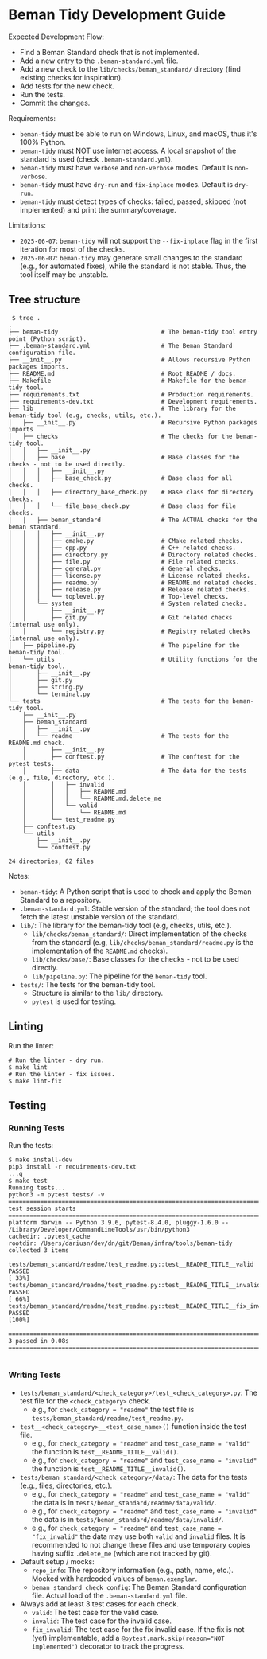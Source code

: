 # Beman Tidy Development Guide

Expected Development Flow:

* Find a Beman Standard check that is not implemented.
* Add a new entry to the `.beman-standard.yml` file.
* Add a new check to the `lib/checks/beman_standard/` directory (find existing checks for inspiration).
* Add tests for the new check.
* Run the tests.
* Commit the changes.

Requirements:
* `beman-tidy` must be able to run on Windows, Linux, and macOS, thus it's 100% Python.
* `beman-tidy` must NOT use internet access.  A local snapshot of the standard is used (check `.beman-standard.yml`).
* `beman-tidy` must have `verbose` and `non-verbose` modes. Default is `non-verbose`.
* `beman-tidy` must have `dry-run` and `fix-inplace` modes. Default is `dry-run`.
* `beman-tidy` must detect types of checks: failed, passed, skipped (not implemented) and print the summary/coverage.

Limitations:
* `2025-06-07`: `beman-tidy` will not support the `--fix-inplace` flag in the first iteration for most of the checks.
* `2025-06-07`: `beman-tidy` may generate small changes to the standard (e.g., for automated fixes), while the standard is not stable. Thus, the tool itself may be unstable.

## Tree structure

```shell
 $ tree .
.
├── beman-tidy                             # The beman-tidy tool entry point (Python script).
├── .beman-standard.yml                    # The Beman Standard configuration file.
├── __init__.py                            # Allows recursive Python packages imports.
├── README.md                              # Root README / docs.
├── Makefile                               # Makefile for the beman-tidy tool.
├── requirements.txt                       # Production requirements.
├── requirements-dev.txt                   # Development requirements.
├── lib                                    # The library for the beman-tidy tool (e.g, checks, utils, etc.).
│   ├── __init__.py                        # Recursive Python packages imports
│   ├── checks                             # The checks for the beman-tidy tool.
│   │   ├── __init__.py
│   │   ├── base                           # Base classes for the checks - not to be used directly.
│   │   │   ├── __init__.py
│   │   │   ├── base_check.py              # Base class for all checks.
│   │   │   ├── directory_base_check.py    # Base class for directory checks.
│   │   │   └── file_base_check.py         # Base class for file checks.
│   │   ├── beman_standard                 # The ACTUAL checks for the beman standard.
│   │   │   ├── __init__.py
│   │   │   ├── cmake.py                   # CMake related checks.
│   │   │   ├── cpp.py                     # C++ related checks.
│   │   │   ├── directory.py               # Directory related checks.
│   │   │   ├── file.py                    # File related checks.
│   │   │   ├── general.py                 # General checks.
│   │   │   ├── license.py                 # License related checks.
│   │   │   ├── readme.py                  # README.md related checks.
│   │   │   ├── release.py                 # Release related checks.
│   │   │   └── toplevel.py                # Top-level checks.
│   │   └── system                         # System related checks.
│   │       ├── __init__.py
│   │       ├── git.py                     # Git related checks (internal use only).
│   │       └── registry.py                # Registry related checks (internal use only).
│   ├── pipeline.py                        # The pipeline for the beman-tidy tool.
│   └── utils                              # Utility functions for the beman-tidy tool.
│       ├── __init__.py
│       ├── git.py
│       ├── string.py
│       └── terminal.py
└── tests                                  # The tests for the beman-tidy tool.
    ├── __init__.py
    ├── beman_standard
    │   ├── __init__.py
    │   └── readme                         # The tests for the README.md check.
    │       ├── __init__.py
    │       ├── conftest.py                # The conftest for the pytest tests.
    │       ├── data                       # The data for the tests (e.g., file, directory, etc.).
    │       │   ├── invalid
    │       │   │   ├── README.md
    │       │   │   └── README.md.delete_me
    │       │   └── valid
    │       │       └── README.md
    │       └── test_readme.py
    ├── conftest.py
    └── utils
        ├── __init__.py
        └── conftest.py

24 directories, 62 files
```

Notes:

* `beman-tidy`: A Python script that is used to check and apply the Beman Standard to a repository.
* `.beman-standard.yml`: Stable version of the standard; the tool does not fetch the latest unstable version of the standard.
* `lib/`: The library for the beman-tidy tool (e.g, checks, utils, etc.).
   * `lib/checks/beman_standard/`: Direct implementation of the checks from the standard (e.g, `lib/checks/beman_standard/readme.py` is the implementation of the `README.md` checks).
   * `lib/checks/base/`: Base classes for the checks - not to be used directly.
   * `lib/pipeline.py`: The pipeline for the `beman-tidy` tool.
* `tests/`: The tests for the beman-tidy tool.
   * Structure is similar to the `lib/` directory.
   * `pytest` is used for testing.

## Linting

Run the linter:

```shell
# Run the linter - dry run.
$ make lint
# Run the linter - fix issues.
$ make lint-fix
```

## Testing

### Running Tests

Run the tests:

```shell
$ make install-dev
pip3 install -r requirements-dev.txt
...q
$ make test
Running tests...
python3 -m pytest tests/ -v
========================================================================================================= test session starts =========================================================================================================
platform darwin -- Python 3.9.6, pytest-8.4.0, pluggy-1.6.0 -- /Library/Developer/CommandLineTools/usr/bin/python3
cachedir: .pytest_cache
rootdir: /Users/dariusn/dev/dn/git/Beman/infra/tools/beman-tidy
collected 3 items

tests/beman_standard/readme/test_readme.py::test__README_TITLE__valid PASSED                                                                                                                                                    [ 33%]
tests/beman_standard/readme/test_readme.py::test__README_TITLE__invalid PASSED                                                                                                                                                  [ 66%]
tests/beman_standard/readme/test_readme.py::test__README_TITLE__fix_invalid PASSED                                                                                                                                              [100%]

========================================================================================================== 3 passed in 0.08s ==========================================================================================================


```

### Writing Tests

* `tests/beman_standard/<check_category>/test_<check_category>.py`: The test file for the `<check_category>` check.
  * e.g., for `check_category = "readme"` the test file is `tests/beman_standard/readme/test_readme.py`.
* `test__<check_category>__<test_case_name>()` function inside the test file.
  * e.g., for `check_category = "readme"` and `test_case_name = "valid"` the function is `test__README_TITLE__valid()`.
  * e.g., for `check_category = "readme"` and `test_case_name = "invalid"` the function is `test__README_TITLE__invalid()`.
* `tests/beman_standard/<check_category>/data/`: The data for the tests (e.g., files, directories, etc.).
  * e.g., for `check_category = "readme"` and `test_case_name = "valid"` the data is in `tests/beman_standard/readme/data/valid/`.
  * e.g., for `check_category = "readme"` and `test_case_name = "invalid"` the data is in `tests/beman_standard/readme/data/invalid/`.
  * e.g., for `check_category = "readme"` and `test_case_name = "fix_invalid"` the data may use both `valid` and `invalid` files. It is recommended to not change these files and use temporary copies having suffix `.delete_me` (which are not tracked by git).
* Default setup / mocks:
  * `repo_info`: The repository information (e.g., path, name, etc.). Mocked with hardcoded values of `beman.exemplar`.
  * `beman_standard_check_config`: The Beman Standard configuration file. Actual load of the `.beman-standard.yml` file.
* Always add at least 3 test cases for each check.
  * `valid`: The test case for the valid case.
  * `invalid`: The test case for the invalid case.
  * `fix_invalid`: The test case for the fix invalid case. If the fix is not (yet) implementable, add a `@pytest.mark.skip(reason="NOT implemented")` decorator to track the progress.
